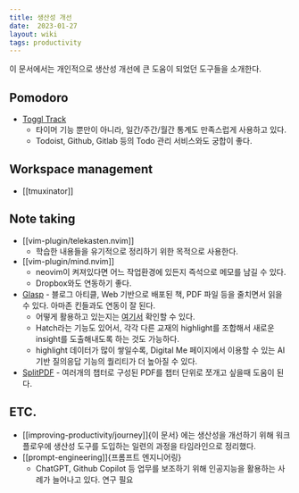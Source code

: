```yaml
---
title: 생산성 개선
date:  2023-01-27
layout: wiki
tags: productivity
---
```


이 문서에서는 개인적으로 생산성 개선에 큰 도움이 되었던 도구들을 소개한다.

## Pomodoro

* [Toggl Track](https://track.toggl.com/)
  * 타이머 기능 뿐만이 아니라, 일간/주간/월간 통계도 만족스럽게 사용하고 있다.
  * Todoist, Github, Gitlab 등의 Todo 관리 서비스와도 궁합이 좋다.

## Workspace management

* [[tmuxinator]]

## Note taking

* [[vim-plugin/telekasten.nvim]]
  * 학습한 내용들을 유기적으로 정리하기 위한 목적으로 사용한다.
* [[vim-plugin/mind.nvim]]
  * neovim이 켜져있다면 어느 작업환경에 있든지 즉석으로 메모를 남길 수 있다.
  * Dropbox와도 연동하기 좋다.
* [Glasp](https://glasp.co/) - 블로그 아티클, Web 기반으로 배포된 책, PDF 파일 등을 줄치면서 읽을 수 있다. 아마존 킨들과도 연동이 잘 된다.
  * 어떻게 활용하고 있는지는 [여기서](https://glasp.co/#/kodingwarrior) 확인할 수 있다.
  * Hatch라는 기능도 있어서, 각각 다른 교재의 highlight를 조합해서 새로운 insight를 도출해내도록 하는 것도 가능하다.
  * highlight 데이터가 많이 쌓일수록, Digital Me 페이지에서 이용할 수 있는 AI 기반 질의응답 기능의 퀄리티가 더 높아질 수 있다.
* [SplitPDF](https://www.ilovepdf.com/split_pdf) - 여러개의 챕터로 구성된 PDF를 챕터 단위로 쪼개고 싶을때 도움이 된다.

## ETC.

* [[improving-productivity/journey]]{이 문서} 에는 생산성을 개선하기 위해 워크플로우에 생산성 도구를 도입하는 일련의 과정을 타임라인으로 정리했다.
* [[prompt-engineering]]{프롬프트 엔지니어링}
  * ChatGPT, Github Copilot 등 업무를 보조하기 위해 인공지능을 활용하는 사례가 늘어나고 있다. 연구 필요

